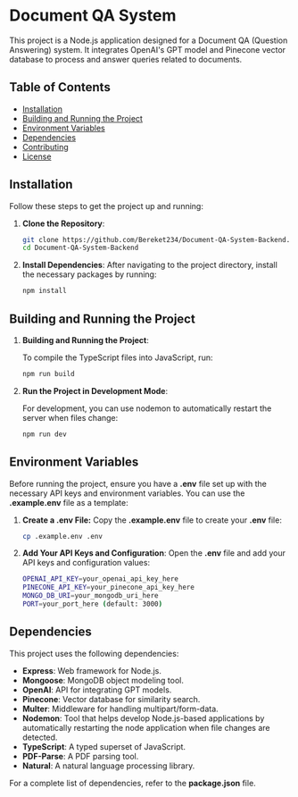# Document QA System

This project is a Node.js application designed for a Document QA (Question Answering) system. It integrates OpenAI's GPT model and Pinecone vector database to process and answer queries related to documents.

## Table of Contents

- [Installation](#installation)
- [Building and Running the Project](#building-and-running-the-project)
- [Environment Variables](#environment-variables)
- [Dependencies](#dependencies)
- [Contributing](#contributing)
- [License](#license)

## Installation

Follow these steps to get the project up and running:

1. **Clone the Repository**: 
   
   ```bash
   git clone https://github.com/Bereket234/Document-QA-System-Backend.git
   cd Document-QA-System-Backend

2. **Install Dependencies**:
   After navigating to the project directory, install the necessary packages by running:

    ```bash
    npm install
## Building and Running the Project

1. **Building and Running the Project**:
   
   To compile the TypeScript files into JavaScript, run:

   ```bash
   npm run build
2. **Run the Project in Development Mode**:

   For development, you can use nodemon to automatically restart the server when files change:
   ```bash
   npm run dev

## Environment Variables

Before running the project, ensure you have a **.env** file set up with the necessary API keys and environment variables. You can use the **.example.env** file as a template:

1. **Create a .env File:**
   Copy the **.example.env** file to create your **.env** file:

   ```bash
   cp .example.env .env
2. **Add Your API Keys and Configuration**:
   Open the **.env** file and add your API keys and configuration values:

   ```bash
   OPENAI_API_KEY=your_openai_api_key_here
   PINECONE_API_KEY=your_pinecone_api_key_here
   MONGO_DB_URI=your_mongodb_uri_here
   PORT=your_port_here (default: 3000)

## Dependencies

This project uses the following dependencies:

   - **Express**: Web framework for Node.js.
   - **Mongoose**: MongoDB object modeling tool.
   - **OpenAI**: API for integrating GPT models.
   - **Pinecone**: Vector database for similarity search.
   - **Multer**: Middleware for handling multipart/form-data.
   - **Nodemon**: Tool that helps develop Node.js-based applications by automatically restarting the node application when file changes are detected.
   - **TypeScript**: A typed superset of JavaScript.
   - **PDF-Parse**: A PDF parsing tool.
   - **Natural**: A natural language processing library.

For a complete list of dependencies, refer to the **package.json** file.
